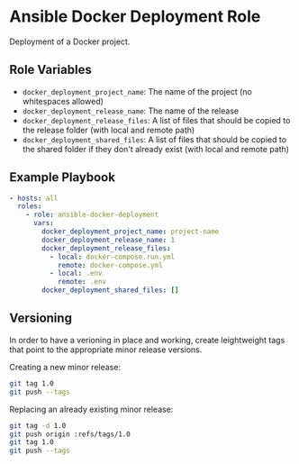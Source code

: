 Ansible Docker Deployment Role
==============================

Deployment of a Docker project.

## Role Variables

- `docker_deployment_project_name`: The name of the project (no whitespaces allowed)
- `docker_deployment_release_name`: The name of the release
- `docker_deployment_release_files`: A list of files that should be copied to the release folder (with local and remote path)
- `docker_deployment_shared_files`: A list of files that should be copied to the shared folder if they don't already exist (with local and remote path)

## Example Playbook

```yaml
- hosts: all
  roles:
    - role: ansible-docker-deployment
      vars:
        docker_deployment_project_name: project-name
        docker_deployment_release_name: 1
        docker_deployment_release_files:
          - local: docker-compose.run.yml
            remote: docker-compose.yml
          - local: .env
            remote: .env
        docker_deployment_shared_files: []
```

## Versioning

In order to have a verioning in place and working, create leightweight tags that point to the appropriate minor release versions.

Creating a new minor release:

```bash
git tag 1.0
git push --tags
```

Replacing an already existing minor release:

```bash
git tag -d 1.0
git push origin :refs/tags/1.0
git tag 1.0
git push --tags
```
